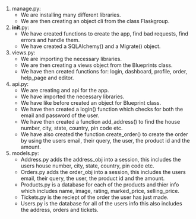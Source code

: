 1) manage.py:
    - We are installing many different libraries.
    - We are then creating an object cli from the class Flaskgroup.
2) __init__.py:
    - We have created functions to create the app, find bad requests, find errors and handle them.
    - We have created a SQLAlchemy() and a Migrate() object.
3) views.py:
    - We are importing the necessary libraries.
    - We are then creating a views object from the Blueprints class.
    - We have then created functions for: login, dashboard, profile, order, help_page and editor.
4) api.py:
    - We are creating and api for the app.
    - We have imported the necessary libraries.
    - We have like before created an object for Blueprint class.
    - We have then created a login() function which checks for both the email and password of the user.
    - We have then created a function add_address() to find the house number, city, state, country, pin code etc.
    - We have also created the function create_order() to create the order by using the users email, their query, the user, the product id and the amount.
5) models.py:
    - Address.py adds the address_obj into a session, this includes the users house number, city, state, country, pin code etc.
    - Orders.py adds the order_obj into a session, this includes the users email, their query, the user, the product id and the amount.
    - Products.py is a database for each of the products and thier info which includes name, image, rating, marked_price, selling_price.
    - Tickets.py is the reciept of the order the user has just made.
    - Users.py is the database for all of the users info this also includes the address, orders and tickets.

